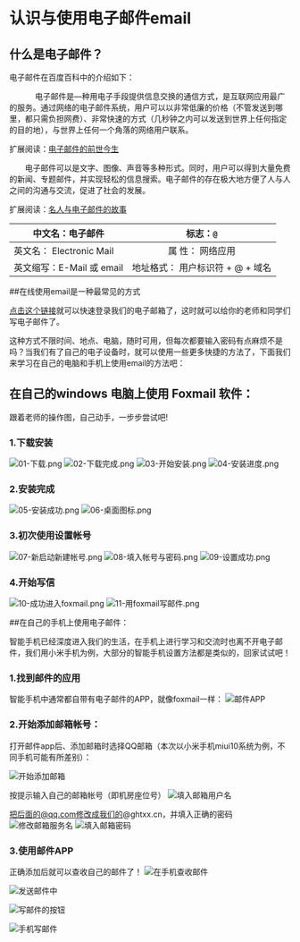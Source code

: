 # 认识与使用电子邮件email

## 什么是电子邮件？

电子邮件在百度百科中的介绍如下：

　
　　电子邮件是—种用电子手段提供信息交换的通信方式，是互联网应用最广的服务。通过网络的电子邮件系统，用户可以以非常低廉的价格（不管发送到哪里，都只需负担网费）、非常快速的方式（几秒钟之内可以发送到世界上任何指定的目的地），与世界上任何一个角落的网络用户联系。

扩展阅读：[电子邮件的前世今生](https://mp.weixin.qq.com/s/j1jtpTHo9AZJ7OJKv0S0PA)


　　电子邮件可以是文字、图像、声音等多种形式。同时，用户可以得到大量免费的新闻、专题邮件，并实现轻松的信息搜索。电子邮件的存在极大地方便了人与人之间的沟通与交流，促进了社会的发展。

扩展阅读：[名人与电子邮件的故事](https://mp.weixin.qq.com/s/sifFq3ZXwan2xX52WDMFiw)

|中文名：电子邮件                 |  标志：`@`             |
|-----------------------------|:------------------------------------:|
|英文名： Electronic Mail     |属 性： 网络应用        |
|英文缩写：E-Mail 或 email |地址格式： 用户标识符 + @ + 域名|


##在线使用email是一种最常见的方式

[点击这个链接](https://exmail.qq.com/cgi-bin/loginpage?t=logindomain&s=logout&f=biz&param=e1@ghtxx.cn)就可以快速登录我们的电子邮箱了，这时就可以给你的老师和同学们写电子邮件了。

这种方式不限时间、地点、电脑，随时可用，但每次都要输入密码有点麻烦不是吗？当我们有了自己的电子设备时，就可以使用一些更多快捷的方法了，下面我们来学习在自己的电脑和手机上使用email的方法吧：

## 在自己的windows 电脑上使用 Foxmail 软件：
跟着老师的操作图，自己动手，一步步尝试吧!

### 1.下载安装
![01-下载.png](./foxmail/01.png)
![02-下载完成.png](./foxmail/02.png)
![03-开始安装.png](./foxmail/03.png)
![04-安装进度.png](./foxmail/04.png)

### 2.安装完成
![05-安装成功.png](./foxmail/05.png)
![06-桌面图标.png](./foxmail/06.png)

### 3.初次使用设置帐号
![07-新启动新建帐号.png](./foxmail/07.png)
![08-填入帐号与密码.png](./foxmail/08.png)
![09-设置成功.png](./foxmail/09.png)

### 4.开始写信
![10-成功进入foxmail.png](./foxmail/10.png)
![11-用foxmail写邮件.png](./foxmail/11.png)

##在自己的手机上使用电子邮件：

智能手机已经深度进入我们的生活，在手机上进行学习和交流时也离不开电子邮件，我们用小米手机为例，大部分的智能手机设置方法都是类似的，回家试试吧！
 
 ### 1.找到邮件的应用
 
 智能手机中通常都自带有电子邮件的APP，就像foxmail一样：
 ![邮件APP](./mobileMail/1.png)
 
 ### 2.开始添加邮箱帐号：
 打开邮件app后、添加邮箱时选择QQ邮箱（本次以小米手机miui10系统为例，不同手机可能有所差别）：
 
 ![开始添加邮箱](./mobileMail/2.png)
 
 按提示输入自己的邮箱帐号（即机房座位号）
  ![填入邮箱用户名](./mobileMail/3.png)
  
 把后面的@qq.com修改成我们的@ghtxx.cn，并填入正确的密码
![修改邮箱服务名](./mobileMail/4.png)
![填入邮箱密码](./mobileMail/5.png)

### 3.使用邮件APP

正确添加后就可以查收自己的邮件了！
![在手机查收邮件](./mobileMail/6.png)

![发送邮件中](./mobileMail/发送邮件中.png)

![写邮件的按钮](./mobileMail/写邮件的按钮.png)

![手机写邮件](./mobileMail/手机写邮件.png)
